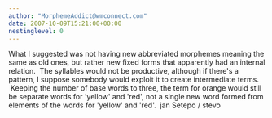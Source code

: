 ```yaml
---
author: "MorphemeAddict@wmconnect.com"
date: 2007-10-09T15:21:00+00:00
nestinglevel: 0
---
```

What I suggested was not having new abbreviated morphemes meaning the same as old ones, but rather new fixed forms that apparently had an internal relation.  The syllables would not be productive, although if there's a pattern, I suppose somebody would exploit it to create intermediate terms.  Keeping the number of base words to three, the term for orange would still be separate words for 'yellow' and 'red', not a single new word formed from elements of the words for 'yellow' and 'red'.  jan Setepo / stevo